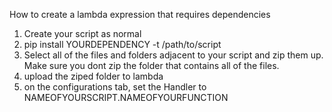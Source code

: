How to create a lambda expression that requires dependencies

1. Create your script as normal
1. pip install YOURDEPENDENCY -t /path/to/script
1. Select all of the files and folders adjacent to your script and zip them up. Make sure you dont zip the folder that contains all of the files.
1. upload the ziped folder to lambda
1. on the configurations tab, set the Handler to NAMEOFYOURSCRIPT.NAMEOFYOURFUNCTION
